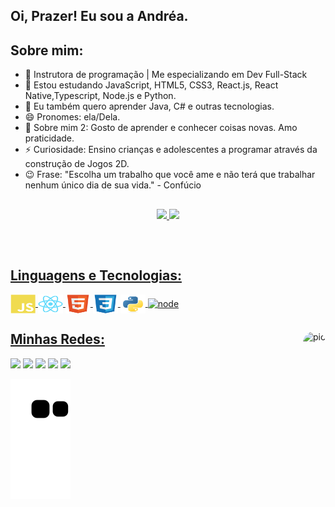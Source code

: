 ## Oi, Prazer! Eu sou a Andréa.

## Sobre mim:

- 🔭 Instrutora de programação | Me especializando em Dev Full-Stack
- 🌱 Estou estudando JavaScript, HTML5, CSS3, React.js, React Native,Typescript, Node.js e Python.
- 🤔 Eu também quero aprender Java, C# e outras tecnologias.
- 😄 Pronomes: ela/Dela.
- 💬 Sobre mim 2: Gosto de aprender e conhecer coisas novas. Amo praticidade.
- ⚡ Curiosidade: Ensino crianças e adolescentes a programar através da construção de Jogos 2D.
- 😉 Frase: "Escolha um trabalho que você ame e não terá que trabalhar nenhum único dia de sua vida." - Confúcio

##

<div align="center">
  <a href="https://github.com/dejandrea">
  <img height="160em" src="https://github-readme-stats.vercel.app/api?username=dejandrea&show_icons=true&theme=radical&include_all_commits=true&count_private=true"/>
  <img height="160em" src="https://github-readme-stats.vercel.app/api/top-langs/?username=dejandrea&layout=compact&langs_count=7&theme=radical&include_all_commits=true&count_private=true"/>
</div>
  
##

<div style="display: inline_block"><br>
  <h2>Linguagens e Tecnologias:</h2>
  
  <img align="center" alt="Js" height="30" width="40" src="https://raw.githubusercontent.com/devicons/devicon/master/icons/javascript/javascript-plain.svg">
  <img align="center" alt="React" height="30" width="40" src="https://raw.githubusercontent.com/devicons/devicon/master/icons/react/react-original.svg">
  <img align="center" alt="HTML" height="30" width="40" src="https://raw.githubusercontent.com/devicons/devicon/master/icons/html5/html5-original.svg">
  <img align="center" alt="CSS" height="30" width="40" src="https://raw.githubusercontent.com/devicons/devicon/master/icons/css3/css3-original.svg">
  <img align="center" alt="Python" height="30" width="40" src="https://raw.githubusercontent.com/devicons/devicon/master/icons/python/python-original.svg">
  <img align="center" alt="node" height="30" width="40" src="https://cdn.jsdelivr.net/gh/devicons/devicon/icons/nodejs/nodejs-plain.svg">
    
          
  
 ##
  
  <div style="display:block" aligne: "top">
<img align="right" alt="pic" height="150" style="border-radius:50px;" src="https://share-cdn.picrew.me/shareImg/org/202203/338224_TBuBQgFt.png">
</div>
  
  <div> 
    <h2>Minhas Redes:</h2>
  <a href="https://instagram.com/deajsfranca" target="_blank"><img src="https://img.shields.io/badge/-Instagram-%23E4405F?style=for-the-badge&logo=instagram&logoColor=white" target="_blank"></a>
  <a href = "mailto:dejandrea@gmail.com"><img src="https://img.shields.io/badge/-Gmail-%23333?style=for-the-badge&logo=gmail&logoColor=white" target="_blank"></a>
  <a href="https://www.linkedin.com/in/andrea-de-j-s-frança-35866272/" target="_blank"><img src="https://img.shields.io/badge/-LinkedIn-%230077B5?style=for-the-badge&logo=linkedin&logoColor=white" target="_blank"></a> 
    <a href="https://expo.dev/accounts/andreajsf/snacks" target="_blank"><img src="https://img.shields.io/badge/Expo-1B1F23?style=for-the-badge&logo=expo&logoColor=white" target="_blank"></a>
    <a href="https://web.dio.me/users/dejandrea?tab=achievements" target="_blank"><img src="https://img.icons8.com/fluency-systems-filled/48/000000/speech-bubble.png" target="_blank"></a> 
</div>
  
  
![Snake animation](https://github.com/dejandrea/dejandrea/blob/output/github-contribution-grid-snake.svg)
  
  
<!-- - 🔭 I’m currently working 
- 🌱 I’m currently learning ...
- 👯 I’m looking to collaborate on ...
- 🤔 I’m looking for help with ...
- 💬 Ask me about ...
- 📫 How to reach me: ...
- 😄 Pronouns: ...
- ⚡ Fun fact: ...
-->
